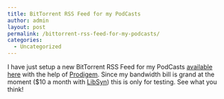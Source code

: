 ```yaml
---
title: BitTorrent RSS Feed for my PodCasts
author: admin
layout: post
permalink: /bittorrent-rss-feed-for-my-podcasts/
categories:
  - Uncategorized
---
```

I have just setup a new BitTorrent RSS Feed for my PodCasts [available here][1]&nbsp;with the help of [Prodigem][2]. Since my bandwidth bill is grand at the moment ($10 a month with [LibSyn][3]) this is only for testing. See what you think!

 [1]: http://www.prodigem.com/torrents/rss/lsmartman.xml
 [2]: http://www.prodigem.com
 [3]: http://www.libsyn.com